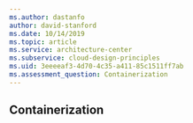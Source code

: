 ```yaml
---
ms.author: dastanfo
author: david-stanford
ms.date: 10/14/2019
ms.topic: article
ms.service: architecture-center
ms.subservice: cloud-design-principles
ms.uid: 3eeeeaf3-4d70-4c35-a411-85c1511ff7ab
ms.assessment_question: Containerization
---
```

## Containerization



